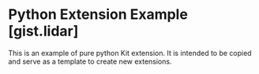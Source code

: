 # Python Extension Example [gist.lidar]

This is an example of pure python Kit extension. It is intended to be copied and serve as a template to create new extensions.

